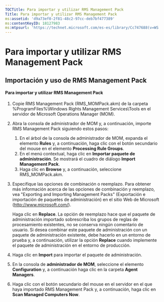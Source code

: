 ```yaml
---
TOCTitle: Para importar y utilizar RMS Management Pack
Title: Para importar y utilizar RMS Management Pack
ms:assetid: 'd9a73ef0-2f81-48c2-97cc-deb7bf477389'
ms:contentKeyID: 18127983
ms:mtpsurl: 'https://technet.microsoft.com/es-es/library/Cc747688(v=WS.10)'
---
```


Para importar y utilizar RMS Management Pack
============================================

Importación y uso de RMS Management Pack
----------------------------------------

#### Para importar y utilizar RMS Management Pack

1.  Copie RMS Management Pack (RMS\_MOMPack.akm) de la carpeta %ProgramFiles%\\Windows Rights Management Services\\Tools en el servidor de Microsoft Operations Manager (MOM).

2.  Abra la consola de administrador de MOM y, a continuación, importe RMS Management Pack siguiendo estos pasos:

    1.  En el árbol de la consola de administrador de MOM, expanda el elemento **Rules** y, a continuación, haga clic con el botón secundario del mouse en el elemento **Processing Rule Groups**.
    2.  En el menú contextual, haga clic en **Importar paquete de administración**. Se mostrará el cuadro de diálogo **Import Management Pack**.
    3.  Haga clic en **Browse** y, a continuación, seleccione RMS\_MOMPack.akm.

3.  Especifique las opciones de combinación o reemplazo. Para obtener más información acerca de las opciones de combinación y reemplazo, vea "Exporting and Importing Management Packs" (Exportación e importación de paquetes de administración) en el sitio Web de Microsoft (http://www.microsoft.com/).

    Haga clic en **Replace**. La opción de reemplazo hace que el paquete de administración importado sobrescriba los grupos de reglas de procesamiento existentes, no se conserva ningún comentario de usuario. Si desea combinar este paquete de administración con un paquete de administración existente, debe hacerlo en un entorno de prueba y, a continuación, utilizar la opción **Replace** cuando implemente el paquete de administración en el entorno de producción.

4.  Haga clic en **Import** para importar el paquete de administración.

5.  En la consola de **administrador de MOM**, seleccione el elemento **Configuration** y, a continuación haga clic en la carpeta **Agent Managers**.

6.  Haga clic con el botón secundario del mouse en el servidor en el que haya importado RMS Management Pack y, a continuación, haga clic en **Scan Managed Computers Now**.
